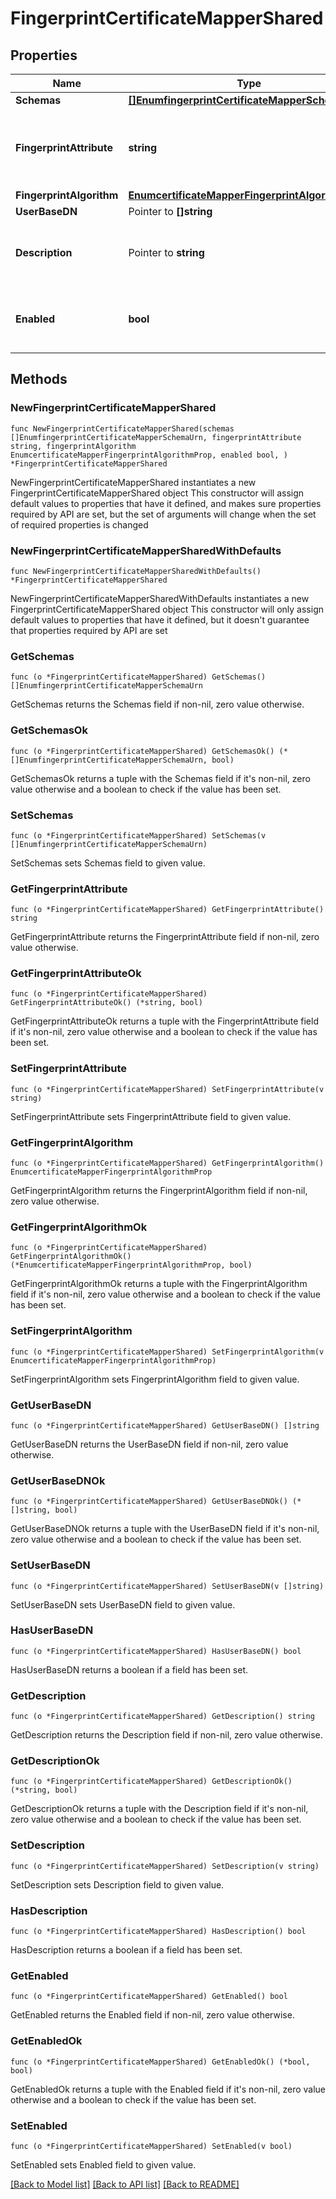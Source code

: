 # FingerprintCertificateMapperShared

## Properties

Name | Type | Description | Notes
------------ | ------------- | ------------- | -------------
**Schemas** | [**[]EnumfingerprintCertificateMapperSchemaUrn**](EnumfingerprintCertificateMapperSchemaUrn.md) |  | 
**FingerprintAttribute** | **string** | Specifies the attribute in which to look for the fingerprint. | 
**FingerprintAlgorithm** | [**EnumcertificateMapperFingerprintAlgorithmProp**](EnumcertificateMapperFingerprintAlgorithmProp.md) |  | 
**UserBaseDN** | Pointer to **[]string** |  | [optional] 
**Description** | Pointer to **string** | A description for this Certificate Mapper | [optional] 
**Enabled** | **bool** | Indicates whether the Certificate Mapper is enabled. | 

## Methods

### NewFingerprintCertificateMapperShared

`func NewFingerprintCertificateMapperShared(schemas []EnumfingerprintCertificateMapperSchemaUrn, fingerprintAttribute string, fingerprintAlgorithm EnumcertificateMapperFingerprintAlgorithmProp, enabled bool, ) *FingerprintCertificateMapperShared`

NewFingerprintCertificateMapperShared instantiates a new FingerprintCertificateMapperShared object
This constructor will assign default values to properties that have it defined,
and makes sure properties required by API are set, but the set of arguments
will change when the set of required properties is changed

### NewFingerprintCertificateMapperSharedWithDefaults

`func NewFingerprintCertificateMapperSharedWithDefaults() *FingerprintCertificateMapperShared`

NewFingerprintCertificateMapperSharedWithDefaults instantiates a new FingerprintCertificateMapperShared object
This constructor will only assign default values to properties that have it defined,
but it doesn't guarantee that properties required by API are set

### GetSchemas

`func (o *FingerprintCertificateMapperShared) GetSchemas() []EnumfingerprintCertificateMapperSchemaUrn`

GetSchemas returns the Schemas field if non-nil, zero value otherwise.

### GetSchemasOk

`func (o *FingerprintCertificateMapperShared) GetSchemasOk() (*[]EnumfingerprintCertificateMapperSchemaUrn, bool)`

GetSchemasOk returns a tuple with the Schemas field if it's non-nil, zero value otherwise
and a boolean to check if the value has been set.

### SetSchemas

`func (o *FingerprintCertificateMapperShared) SetSchemas(v []EnumfingerprintCertificateMapperSchemaUrn)`

SetSchemas sets Schemas field to given value.


### GetFingerprintAttribute

`func (o *FingerprintCertificateMapperShared) GetFingerprintAttribute() string`

GetFingerprintAttribute returns the FingerprintAttribute field if non-nil, zero value otherwise.

### GetFingerprintAttributeOk

`func (o *FingerprintCertificateMapperShared) GetFingerprintAttributeOk() (*string, bool)`

GetFingerprintAttributeOk returns a tuple with the FingerprintAttribute field if it's non-nil, zero value otherwise
and a boolean to check if the value has been set.

### SetFingerprintAttribute

`func (o *FingerprintCertificateMapperShared) SetFingerprintAttribute(v string)`

SetFingerprintAttribute sets FingerprintAttribute field to given value.


### GetFingerprintAlgorithm

`func (o *FingerprintCertificateMapperShared) GetFingerprintAlgorithm() EnumcertificateMapperFingerprintAlgorithmProp`

GetFingerprintAlgorithm returns the FingerprintAlgorithm field if non-nil, zero value otherwise.

### GetFingerprintAlgorithmOk

`func (o *FingerprintCertificateMapperShared) GetFingerprintAlgorithmOk() (*EnumcertificateMapperFingerprintAlgorithmProp, bool)`

GetFingerprintAlgorithmOk returns a tuple with the FingerprintAlgorithm field if it's non-nil, zero value otherwise
and a boolean to check if the value has been set.

### SetFingerprintAlgorithm

`func (o *FingerprintCertificateMapperShared) SetFingerprintAlgorithm(v EnumcertificateMapperFingerprintAlgorithmProp)`

SetFingerprintAlgorithm sets FingerprintAlgorithm field to given value.


### GetUserBaseDN

`func (o *FingerprintCertificateMapperShared) GetUserBaseDN() []string`

GetUserBaseDN returns the UserBaseDN field if non-nil, zero value otherwise.

### GetUserBaseDNOk

`func (o *FingerprintCertificateMapperShared) GetUserBaseDNOk() (*[]string, bool)`

GetUserBaseDNOk returns a tuple with the UserBaseDN field if it's non-nil, zero value otherwise
and a boolean to check if the value has been set.

### SetUserBaseDN

`func (o *FingerprintCertificateMapperShared) SetUserBaseDN(v []string)`

SetUserBaseDN sets UserBaseDN field to given value.

### HasUserBaseDN

`func (o *FingerprintCertificateMapperShared) HasUserBaseDN() bool`

HasUserBaseDN returns a boolean if a field has been set.

### GetDescription

`func (o *FingerprintCertificateMapperShared) GetDescription() string`

GetDescription returns the Description field if non-nil, zero value otherwise.

### GetDescriptionOk

`func (o *FingerprintCertificateMapperShared) GetDescriptionOk() (*string, bool)`

GetDescriptionOk returns a tuple with the Description field if it's non-nil, zero value otherwise
and a boolean to check if the value has been set.

### SetDescription

`func (o *FingerprintCertificateMapperShared) SetDescription(v string)`

SetDescription sets Description field to given value.

### HasDescription

`func (o *FingerprintCertificateMapperShared) HasDescription() bool`

HasDescription returns a boolean if a field has been set.

### GetEnabled

`func (o *FingerprintCertificateMapperShared) GetEnabled() bool`

GetEnabled returns the Enabled field if non-nil, zero value otherwise.

### GetEnabledOk

`func (o *FingerprintCertificateMapperShared) GetEnabledOk() (*bool, bool)`

GetEnabledOk returns a tuple with the Enabled field if it's non-nil, zero value otherwise
and a boolean to check if the value has been set.

### SetEnabled

`func (o *FingerprintCertificateMapperShared) SetEnabled(v bool)`

SetEnabled sets Enabled field to given value.



[[Back to Model list]](../README.md#documentation-for-models) [[Back to API list]](../README.md#documentation-for-api-endpoints) [[Back to README]](../README.md)


